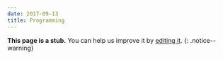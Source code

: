 ```yaml
---
date: 2017-09-13
title: Programming
---
```

**This page is a stub.** You can help us improve it by [editing it](https://github.com/RoboticsKnowledgebase/roboticsknowledgebase.github.io).
{: .notice--warning}
